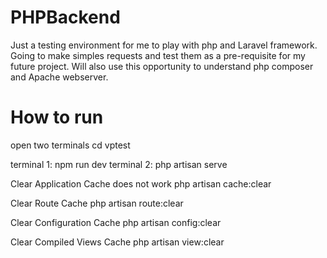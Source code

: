 # PHPBackend
Just a testing environment for me to play with php and Laravel framework. Going to make simples requests and test them as a pre-requisite for my future project. Will also use this opportunity to understand php composer and Apache webserver.

# How to run
open two terminals
cd vptest

terminal 1: npm run dev
terminal 2: php artisan serve


Clear Application Cache does not work
php artisan cache:clear


Clear Route Cache
php artisan route:clear

Clear Configuration Cache
php artisan config:clear

Clear Compiled Views Cache
php artisan view:clear